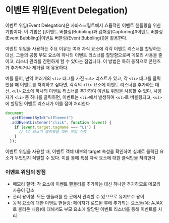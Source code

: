 # 이벤트 위임(Event Delegation)

이벤트 위임(Event Delegation)은 자바스크립트에서 효율적인 이벤트 핸들링을 위한 기법이다. 이 기법은 [[이벤트 버블링(Bubbling)과 캡처링(Capturing)#이벤트 버블링(Event Bubbling)|이벤트 버블링(Event Bubbling)]]을 활용한다. 

이벤트 위임을 사용하는 주요 이유는 여러 자식 요소에 각각 이벤트 리스너를 할당하는 대신, 그들의 공통 부모 요소에 하나의 이벤트 리스너를 할당함으로써 메모리 사용을 줄이고, 리스너 관리를 간편하게 할 수 있다는 점입니다. 이 방법은 특히 동적으로 콘텐츠가 추가되거나 제거될 때 유용하다.

예를 들어, 만약 여러개의 `<li>` 태그를 가진 `<ul>` 리스트가 있고, 각 `<li>` 태그를 클릭했을 때 이벤트를 처리하고 싶다면, 각각의 `<li>` 요소에 이벤트 리스너를 추가하는 대신, `<ul>` 요소에 하나의 이벤트 리스너를 추가하여 이벤트 위임을 사용할 수 있다. 사용자가 `<li>` 중 하나를 클릭하면, 이벤트는 `<li>`에서 발생하여 `<ul>`로 버블링되고, `<ul>`에 할당된 이벤트 리스너가 이를 잡아 처리한다

```javascript
document
  .getElementById("ulElement")
  .addEventListener("click", function (event) {
    if (event.target.tagName === "LI") {
      // LI 요소가 클릭됐을 때만 작업 수행
    }
  });
```

이벤트 위임을 사용할 때, 이벤트 객체 내부의 target 속성을 확인하여 실제로 클릭된 요소가 무엇인지 식별할 수 있다. 이를 통해 특정 자식 요소에 대한 클릭만을 처리한다

### 이벤트 위임의 장점

- 메모리 절약: 각 요소에 이벤트 핸들러를 추가하는 대신 하나만 추가하므로 메모리 사용이 감소
- 관리 용이성: 모든 핸들러를 한 곳에서 관리할 수 있으므로 유지보수 용이
- 동적 요소에 대한 이벤트 핸들링: 페이지가 로드된 후에 추가되는 요소들(예: AJAX로 불러온 내용)에 대해서도 부모 요소에 할당된 이벤트 리스너를 통해 이벤트를 처리